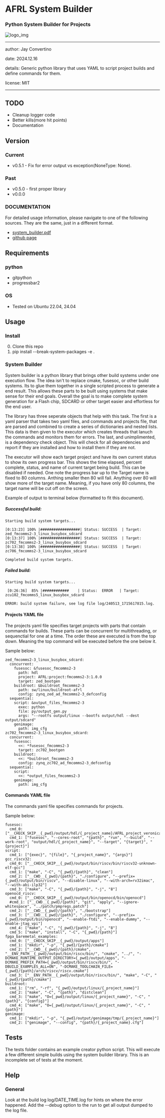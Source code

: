 # AFRL System Builder
### Python System Builder for Projects

![logo_img](docs/manual/img/AFRL.png)

---

author: Jay Convertino

date: 2024.12.16

details: Generic python library that uses YAML to script project builds and define commands for them.

license: MIT

---
## TODO
  - Cleanup logger code
  - Better kills(more hit points)
  - Documentation

## Version
### Current
  - v0.5.1 - Fix for error output vs exception(NoneType: None).

### Past
  - v0.5.0 - first proper library
  - v0.0.0

### DOCUMENTATION
  For detailed usage information, please navigate to one of the following sources. They are the same, just in a different format.

  - [system_builder.pdf](docs/manual/system_builder.pdf)
  - [github page](https://johnathan-convertino-afrl.github.io/system_builder/)

## Requirements
### python
  - gitpython
  - progressbar2

### OS
  - Tested on Ubuntu 22.04, 24.04

## Usage

### Install
  0. Clone this repo
  1. pip install --break-system-packages -e .

### System Builder
System builder is a python library that brings other build systems under one execution flow. The idea isn't to replace cmake, fusesoc, or other build systems. Its to glue
them together in a single scripted process to generate a end result. This allows these parts to be built using systems that make sense for their end goals. Overall the goal
is to make complete system generation for a Flash chip, SDCARD or other target easier and effortless for the end user.

The library has three seperate objects that help with this task. The first is a yaml parser
that takes two yaml files, and commands and projects file, that are parsed and combined to create a series of dictionaries and nested lists. This data is then given to the executor
which creates threads that lanuch the commands and monitors them for errors. The last, and unimplimented, is a dependency check object. This will check for all dependencies and
report if they are installed and how to install them if they are not.

The executor will show each target project and have its own current status to show its own progress bar. This shows the time elapsed, percent complete, status, and name of current target being build. This can be
disabled if needed. One note the progress bar up to the Target name is fixed to 80 columns. Anthing smaller then 80 will fail. Anything over 80 will show more of the target name. Meaning,
if you have only 80 columns, the target name will be cut off on the screen.

Example of output to terminal below (formatted to fit this document).

##### Successful build:

```
Starting build system targets...

[0:13:23] 100% |##################| Status: SUCCESS  | Target: zed_fmcomms2-3_linux_busybox_sdcard
[0:13:37] 100% |##################| Status: SUCCESS  | Target: zc702_fmcomms2-3_linux_busybox_sdcard
[0:13:38] 100% |##################| Status: SUCCESS  | Target: zc706_fmcomms2-3_linux_busybox_sdcard

Completed build system targets.
```

##### Failed build:

```
Starting build system targets...

 [0:26:36]  85% |############    | Status:  ERROR   | Target: zcu102_fmcomms5_linux_busybox_sdcard

ERROR: build system failure, see log file log/240513_1715617815.log.
```

#### Projects YAML file
The projects yaml file specifies target projects with parts that contain commands for builds. These parts can be concurrent for multithreading, or sequenctial for one at a time. The order these are executed is from the top down. Meaning the top command will be executed before the one below it.

Sample below:

```
zed_fmcomms2-3_linux_busybox_sdcard:
  concurrent:
    fusesoc: &fusesoc_fmcomms2-3
      path: hdl
      project: AFRL:project:fmcomms2-3:1.0.0
      target: zed_bootgen
    buildroot: &buildroot_fmcomms2-3
      path: sw/linux/buildroot-afrl
      config: zynq_zed_ad_fmcomms2-3_defconfig
  sequential:
    script: &output_files_fmcomms2-3
      exec: python
      file: py/output_gen.py
      args: "--rootfs output/linux --bootfs output/hdl --dest output/sdcard"
    genimage:
      path: img_cfg
zc702_fmcomms2-3_linux_busybox_sdcard:
  concurrent:
    fusesoc:
      <<: *fusesoc_fmcomms2-3
      target: zc702_bootgen
    buildroot:
      <<: *buildroot_fmcomms2-3
      config: zynq_zc702_ad_fmcomms2-3_defconfig
  sequential:
    script:
      <<: *output_files_fmcomms2-3
    genimage:
      path: img_cfg
```

#### Commands YAML file
The commands yaml file specifies commands for projects.

Sample below:

```
fusesoc:
  cmd_0: ["__CHECK_SKIP__{_pwd}/output/hdl/{_project_name}/AFRL_project_veronica_axi_baremetal_1.0.0.bit"]
  cmd_1: ["fusesoc", "--cores-root", "{path}", "run", "--build", "--work-root", "output/hdl/{_project_name}", "--target", "{target}", "{project}"]
script:
  cmd_1: ["{exec}", "{file}", "{_project_name}", "{args}"]
gcc_riscv32:
  cmd_0: ["__CHECK_SKIP__{_pwd}/output/bin/riscv/bin/riscv32-unknown-elf-gcc"]
  cmd_1: ["make", "-C", "{_pwd}/{path}", "clean"]
  cmd_2: ["__CWD__{_pwd}/{path}", "./configure", "--prefix={_pwd}/output/bin/riscv", "--disable-linux", "--with-arch=rv32imac", "--with-abi-ilp32"]
  cmd_3: ["make", "-C", "{_pwd}/{path}", "-j", "8"]
openocd_riscv:
  cmd_0: ["__CHECK_SKIP__{_pwd}/output/bin/openocd/bin/openocd"]
  #cmd_1: ["__CWD__{_pwd}/{path}", "git", "apply", "--ignore-whitespace", "../patch/pmpregs.patch"]
  cmd_2: ["__CWD__{_pwd}/{path}", "./bootstrap"]
  cmd_3: ["__CWD__{_pwd}/{path}", "./configure", "--prefix={_pwd}/output/bin/openocd", "--enable-ftdi", "--enable-dummy", "--enable-jtag_vpi"]
  cmd_4: ["make", "-C", "{_pwd}/{path}", "-j", "8"]
  cmd_5: ["make", "install", "-C", "{_pwd}/{path}"]
fpga_baremetal_examples:
  cmd_0: ["__CHECK_SKIP__{_pwd}/output/apps"]
  cmd_1: ["mkdir", "-p", "{_pwd}/{path}/cmake"]
  cmd_2: ["__CWD__{_pwd}/{path}/cmake", "__ENV_PATH__{_pwd}/output/bin/riscv/bin/", "cmake", "../", "-DCMAKE_RUNTIME_OUTPUT_DIRECTORY={_pwd}/output/apps", "-DCMAKE_PREFIX_PATH={_pwd}/output/bin/riscv/bin/", "-DBUILD_EXAMPLES_ALL=ON", "-DCMAKE_TOOLCHAIN_FILE={_pwd}/{path}/arch/riscv/riscv.cmake"]
  cmd_3: ["__ENV_PATH__{_pwd}/output/bin/riscv/bin/", "make", "-C", "{_pwd}/{path}/cmake"]
buildroot:
  cmd_1: ["rm", "-rf", "{_pwd}/output/linux/{_project_name}"]
  cmd_2: ["make", "-C", "{path}", "distclean"]
  cmd_3: ["make", "O={_pwd}/output/linux/{_project_name}", "-C", "{path}", "{config}"]
  cmd_4: ["make", "O={_pwd}/output/linux/{_project_name}", "-C", "{path}"]
genimage:
  cmd_1: ["mkdir", "-p", "{_pwd}/output/genimage/tmp/{_project_name}"]
  cmd_2: ["genimage", "--config", "{path}/{_project_name}.cfg"]
```

## Tests
The tests folder contains an example creator python script. This will execute a few different simple builds using the system builder library. This is an
incomplete set of tests at the moment.

## Help
### General
Look at the build log log/DATE_TIME.log for hints on where the error happened. Add the --debug option to the run to get all output dumped to the log file.
